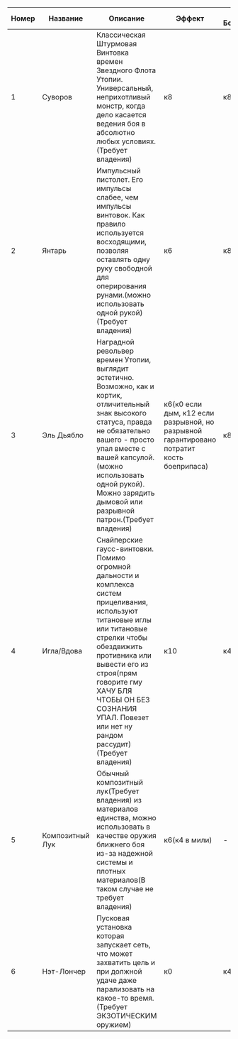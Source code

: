 | Номер | Название        | Описание                                                                                                                                                                                                                                                                                                  | Эффект                                                                                    | Кость Боезапаса |
| ----- | --------------- | --------------------------------------------------------------------------------------------------------------------------------------------------------------------------------------------------------------------------------------------------------------------------------------------------------- | ----------------------------------------------------------------------------------------- | --------------- |
| 1     | Суворов         | Классическая Штурмовая Винтовка времен Звездного Флота Утопии. Универсальный, неприхотливый монстр, когда дело касается ведения боя в абсолютно любых условиях.(Требует владения)                                                                                                                         | к8                                                                                        | к8              |
| 2     | Янтарь          | Импульсный пистолет. Его импульсы слабее, чем импульсы винтовок. Как правило используется восходящими, позволяя оставлять одну руку свободной для оперирования рунами.(можно использовать одной рукой)(Требует владения)                                                                                  | к6                                                                                        | к8              |
| 3     | Эль Дьябло      | Наградной револьвер времен Утопии, выглядит эстетично. Возможно, как и кортик, отличительный знак высокого статуса, правда не обязательно вашего - просто упал вместе с вашей капсулой.(можно использовать одной рукой). Можно зарядить дымовой или разрывной патрон.(Требует владения)                   | к6(к0 если дым, к12 если разрывной, но разрывной гарантировано потратит кость боеприпаса) | к8              |
| 4     | Игла/Вдова      | Снайперские гаусс-винтовки. Помимо огромной дальности и комплекса систем прицеливания, используют титановые иглы или титановые стрелки чтобы обездвижить противника или вывести его из строя(прям говорите гму ХАЧУ БЛЯ ЧТОБЫ ОН БЕЗ СОЗНАНИЯ УПАЛ. Повезет или нет ну рандом рассудит)(Требует владения) | к10                                                                                       | к4              |
| 5     | Композитный Лук | Обычный композитный лук(Требует владения) из материалов единства, можно использовать в качестве оружия ближнего боя из-за надежной системы и плотных материалов(В таком случае не требует владения)                                                                                                       | к6(к4 в мили)                                                                             | -               |
| 6     | Нэт-Лончер      | Пусковая установка которая запускает сеть, что может захватить цель и при должной удаче даже парализовать на какое-то время.(Требует ЭКЗОТИЧЕСКИМ оружием)                                                                                                                                                | к0                                                                                        | к4              |

